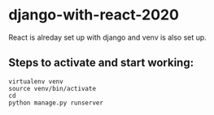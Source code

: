 # django-with-react-2020
React is alreday set up with django and venv is also set up.

## Steps to activate and start working:

```
virtualenv venv
source venv/bin/activate
cd 
python manage.py runserver
```
